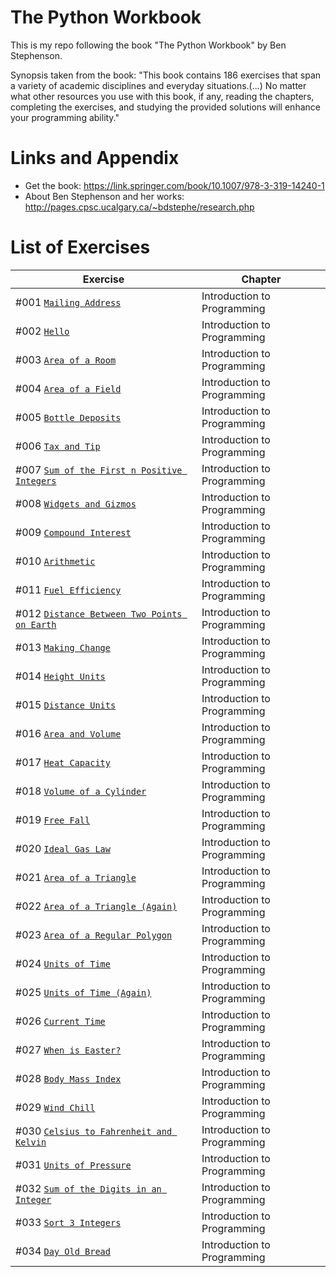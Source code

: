# The Python Workbook
This is my repo following the book "The Python Workbook" by Ben Stephenson.

Synopsis taken from the book:
"This book contains 186 exercises that span a variety of academic disciplines and everyday situations.(...) No matter what other resources you use with this book, if any, reading the chapters, completing the exercises, and studying the provided solutions will enhance your programming ability."

Links and Appendix
========================================================

- Get the book: https://link.springer.com/book/10.1007/978-3-319-14240-1
- About Ben Stephenson and her works: http://pages.cpsc.ucalgary.ca/~bdstephe/research.php

List of Exercises
========================================================

| Exercise | Chapter |
| --- | --- |
| #001 [`Mailing Address`](https://github.com/nihathalici/The-Python-Workbook/blob/main/CHPT-01-Intro/Exer-001.py) | Introduction to Programming |
| #002 [`Hello`](https://github.com/nihathalici/The-Python-Workbook/blob/main/CHPT-01-Intro/Exer-002.py) | Introduction to Programming |
| #003 [`Area of a Room`](https://github.com/nihathalici/The-Python-Workbook/blob/main/CHPT-01-Intro/Exer-003.py) | Introduction to Programming |
| #004 [`Area of a Field`](https://github.com/nihathalici/The-Python-Workbook/blob/main/CHPT-01-Intro/Exer-004.py) | Introduction to Programming |
| #005 [`Bottle Deposits`](https://github.com/nihathalici/The-Python-Workbook/blob/main/CHPT-01-Intro/Exer-005.py) | Introduction to Programming |
| #006 [`Tax and Tip`](https://github.com/nihathalici/The-Python-Workbook/blob/main/CHPT-01-Intro/Exer-006.py) | Introduction to Programming |
| #007 [`Sum of the First n Positive Integers`](https://github.com/nihathalici/The-Python-Workbook/blob/main/CHPT-01-Intro/Exer-007.py) | Introduction to Programming |
| #008 [`Widgets and Gizmos`](https://github.com/nihathalici/The-Python-Workbook/blob/main/CHPT-01-Intro/Exer-008.py) | Introduction to Programming |
| #009 [`Compound Interest`](https://github.com/nihathalici/The-Python-Workbook/blob/main/CHPT-01-Intro/Exer-009.py) | Introduction to Programming |
| #010 [`Arithmetic`](https://github.com/nihathalici/The-Python-Workbook/blob/main/CHPT-01-Intro/Exer-010.py) | Introduction to Programming |
| #011 [`Fuel Efficiency`](https://github.com/nihathalici/The-Python-Workbook/blob/main/CHPT-01-Intro/Exer-011.py) | Introduction to Programming |
| #012 [`Distance Between Two Points on Earth`](https://github.com/nihathalici/The-Python-Workbook/blob/main/CHPT-01-Intro/Exer-012.py) | Introduction to Programming |
| #013 [`Making Change`](https://github.com/nihathalici/The-Python-Workbook/blob/main/CHPT-01-Intro/Exer-013.py) | Introduction to Programming |
| #014 [`Height Units`](https://github.com/nihathalici/The-Python-Workbook/blob/main/CHPT-01-Intro/Exer-014.py) | Introduction to Programming |
| #015 [`Distance Units`](https://github.com/nihathalici/The-Python-Workbook/blob/main/CHPT-01-Intro/Exer-015.py) | Introduction to Programming |
| #016 [`Area and Volume`](https://github.com/nihathalici/The-Python-Workbook/blob/main/CHPT-01-Intro/Exer-016.py) | Introduction to Programming |
| #017 [`Heat Capacity`](https://github.com/nihathalici/The-Python-Workbook/blob/main/CHPT-01-Intro/Exer-017.py) | Introduction to Programming |
| #018 [`Volume of a Cylinder`](https://github.com/nihathalici/The-Python-Workbook/blob/main/CHPT-01-Intro/Exer-018.py) | Introduction to Programming |
| #019 [`Free Fall`](https://github.com/nihathalici/The-Python-Workbook/blob/main/CHPT-01-Intro/Exer-019.py) | Introduction to Programming |
| #020 [`Ideal Gas Law`](https://github.com/nihathalici/The-Python-Workbook/blob/main/CHPT-01-Intro/Exer-020.py) | Introduction to Programming |
| #021 [`Area of a Triangle`](https://github.com/nihathalici/The-Python-Workbook/blob/main/CHPT-01-Intro/Exer-021.py) | Introduction to Programming |
| #022 [`Area of a Triangle (Again)`](https://github.com/nihathalici/The-Python-Workbook/blob/main/CHPT-01-Intro/Exer-022.py) | Introduction to Programming |
| #023 [`Area of a Regular Polygon`](https://github.com/nihathalici/The-Python-Workbook/blob/main/CHPT-01-Intro/Exer-023.py) | Introduction to Programming |
| #024 [`Units of Time`](https://github.com/nihathalici/The-Python-Workbook/blob/main/CHPT-01-Intro/Exer-024.py) | Introduction to Programming |
| #025 [`Units of Time (Again)`](https://github.com/nihathalici/The-Python-Workbook/blob/main/CHPT-01-Intro/Exer-025.py) | Introduction to Programming |
| #026 [`Current Time`](https://github.com/nihathalici/The-Python-Workbook/blob/main/CHPT-01-Intro/Exer-026.py) | Introduction to Programming |
| #027 [`When is Easter?`](https://github.com/nihathalici/The-Python-Workbook/blob/main/CHPT-01-Intro/Exer-027.py) | Introduction to Programming |
| #028 [`Body Mass Index`](https://github.com/nihathalici/The-Python-Workbook/blob/main/CHPT-01-Intro/Exer-028.py) | Introduction to Programming |
| #029 [`Wind Chill`](https://github.com/nihathalici/The-Python-Workbook/blob/main/CHPT-01-Intro/Exer-029.py) | Introduction to Programming |
| #030 [`Celsius to Fahrenheit and Kelvin`](https://github.com/nihathalici/The-Python-Workbook/blob/main/CHPT-01-Intro/Exer-030.py) | Introduction to Programming |
| #031 [`Units of Pressure`](https://github.com/nihathalici/The-Python-Workbook/blob/main/CHPT-01-Intro/Exer-031.py) | Introduction to Programming |
| #032 [`Sum of the Digits in an Integer`](https://github.com/nihathalici/The-Python-Workbook/blob/main/CHPT-01-Intro/Exer-032.py) | Introduction to Programming |
| #033 [`Sort 3 Integers`](https://github.com/nihathalici/The-Python-Workbook/blob/main/CHPT-01-Intro/Exer-033.py) | Introduction to Programming |
| #034 [`Day Old Bread`](https://github.com/nihathalici/The-Python-Workbook/blob/main/CHPT-01-Intro/Exer-034.py) | Introduction to Programming |
